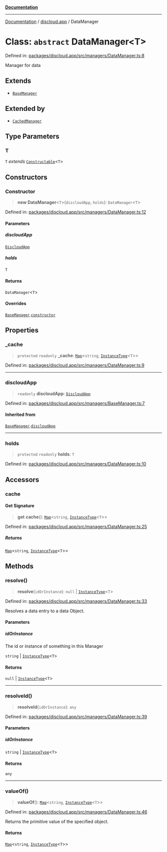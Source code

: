 [**Documentation**](../../README.md)

***

[Documentation](../../packages.md) / [discloud.app](../README.md) / DataManager

# Class: `abstract` DataManager\<T\>

Defined in: [packages/discloud.app/src/managers/DataManager.ts:8](https://github.com/discloud/discloud.app/blob/5b4e3fe9c701f0b4f5ffa4246f463403d1e47fa1/packages/discloud.app/src/managers/DataManager.ts#L8)

Manager for data

## Extends

- [`BaseManager`](BaseManager.md)

## Extended by

- [`CachedManager`](CachedManager.md)

## Type Parameters

### T

`T` *extends* [`Constructable`](../type-aliases/Constructable.md)\<`T`\>

## Constructors

### Constructor

> **new DataManager**\<`T`\>(`discloudApp`, `holds`): `DataManager`\<`T`\>

Defined in: [packages/discloud.app/src/managers/DataManager.ts:12](https://github.com/discloud/discloud.app/blob/5b4e3fe9c701f0b4f5ffa4246f463403d1e47fa1/packages/discloud.app/src/managers/DataManager.ts#L12)

#### Parameters

##### discloudApp

[`DiscloudApp`](DiscloudApp.md)

##### holds

`T`

#### Returns

`DataManager`\<`T`\>

#### Overrides

[`BaseManager`](BaseManager.md).[`constructor`](BaseManager.md#constructor)

## Properties

### \_cache

> `protected` `readonly` **\_cache**: [`Map`](https://developer.mozilla.org/docs/Web/JavaScript/Reference/Global_Objects/Map)\<`string`, [`InstanceType`](https://www.typescriptlang.org/docs/handbook/utility-types.html#instancetypetype)\<`T`\>\>

Defined in: [packages/discloud.app/src/managers/DataManager.ts:9](https://github.com/discloud/discloud.app/blob/5b4e3fe9c701f0b4f5ffa4246f463403d1e47fa1/packages/discloud.app/src/managers/DataManager.ts#L9)

***

### discloudApp

> `readonly` **discloudApp**: [`DiscloudApp`](DiscloudApp.md)

Defined in: [packages/discloud.app/src/managers/BaseManager.ts:7](https://github.com/discloud/discloud.app/blob/5b4e3fe9c701f0b4f5ffa4246f463403d1e47fa1/packages/discloud.app/src/managers/BaseManager.ts#L7)

#### Inherited from

[`BaseManager`](BaseManager.md).[`discloudApp`](BaseManager.md#discloudapp)

***

### holds

> `protected` `readonly` **holds**: `T`

Defined in: [packages/discloud.app/src/managers/DataManager.ts:10](https://github.com/discloud/discloud.app/blob/5b4e3fe9c701f0b4f5ffa4246f463403d1e47fa1/packages/discloud.app/src/managers/DataManager.ts#L10)

## Accessors

### cache

#### Get Signature

> **get** **cache**(): [`Map`](https://developer.mozilla.org/docs/Web/JavaScript/Reference/Global_Objects/Map)\<`string`, [`InstanceType`](https://www.typescriptlang.org/docs/handbook/utility-types.html#instancetypetype)\<`T`\>\>

Defined in: [packages/discloud.app/src/managers/DataManager.ts:25](https://github.com/discloud/discloud.app/blob/5b4e3fe9c701f0b4f5ffa4246f463403d1e47fa1/packages/discloud.app/src/managers/DataManager.ts#L25)

##### Returns

[`Map`](https://developer.mozilla.org/docs/Web/JavaScript/Reference/Global_Objects/Map)\<`string`, [`InstanceType`](https://www.typescriptlang.org/docs/handbook/utility-types.html#instancetypetype)\<`T`\>\>

## Methods

### resolve()

> **resolve**(`idOrInstance`): `null` \| [`InstanceType`](https://www.typescriptlang.org/docs/handbook/utility-types.html#instancetypetype)\<`T`\>

Defined in: [packages/discloud.app/src/managers/DataManager.ts:33](https://github.com/discloud/discloud.app/blob/5b4e3fe9c701f0b4f5ffa4246f463403d1e47fa1/packages/discloud.app/src/managers/DataManager.ts#L33)

Resolves a data entry to a data Object.

#### Parameters

##### idOrInstance

The id or instance of something in this Manager

`string` | [`InstanceType`](https://www.typescriptlang.org/docs/handbook/utility-types.html#instancetypetype)\<`T`\>

#### Returns

`null` \| [`InstanceType`](https://www.typescriptlang.org/docs/handbook/utility-types.html#instancetypetype)\<`T`\>

***

### resolveId()

> **resolveId**(`idOrInstance`): `any`

Defined in: [packages/discloud.app/src/managers/DataManager.ts:39](https://github.com/discloud/discloud.app/blob/5b4e3fe9c701f0b4f5ffa4246f463403d1e47fa1/packages/discloud.app/src/managers/DataManager.ts#L39)

#### Parameters

##### idOrInstance

`string` | [`InstanceType`](https://www.typescriptlang.org/docs/handbook/utility-types.html#instancetypetype)\<`T`\>

#### Returns

`any`

***

### valueOf()

> **valueOf**(): [`Map`](https://developer.mozilla.org/docs/Web/JavaScript/Reference/Global_Objects/Map)\<`string`, [`InstanceType`](https://www.typescriptlang.org/docs/handbook/utility-types.html#instancetypetype)\<`T`\>\>

Defined in: [packages/discloud.app/src/managers/DataManager.ts:46](https://github.com/discloud/discloud.app/blob/5b4e3fe9c701f0b4f5ffa4246f463403d1e47fa1/packages/discloud.app/src/managers/DataManager.ts#L46)

Returns the primitive value of the specified object.

#### Returns

[`Map`](https://developer.mozilla.org/docs/Web/JavaScript/Reference/Global_Objects/Map)\<`string`, [`InstanceType`](https://www.typescriptlang.org/docs/handbook/utility-types.html#instancetypetype)\<`T`\>\>
